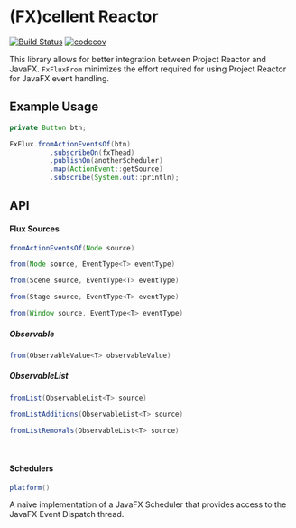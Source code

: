 # (FX)cellent Reactor
[![Build Status](https://travis-ci.org/shadskii/FXcellent-Reactor.svg?branch=master)](https://travis-ci.org/shadskii/FXcellent-Reactor)
[![codecov](https://codecov.io/gh/shadskii/FXcellent-Reactor/branch/master/graph/badge.svg)](https://codecov.io/gh/shadskii/FXcellent-Reactor)

This library allows for better integration between Project Reactor and JavaFX. `FxFluxFrom` minimizes the effort required for using Project Reactor for JavaFX event handling.

## Example Usage

```java
private Button btn;

FxFlux.fromActionEventsOf(btn)
          .subscribeOn(fxThead)
          .publishOn(anotherScheduler)
          .map(ActionEvent::getSource)
          .subscribe(System.out::println);
```

## API

#### Flux Sources
```java
fromActionEventsOf(Node source)
```

```java
from(Node source, EventType<T> eventType)
```

```java
from(Scene source, EventType<T> eventType)
```

```java
from(Stage source, EventType<T> eventType)
```

```java
from(Window source, EventType<T> eventType)
```

##### Observable
```java
from(ObservableValue<T> observableValue)
```

##### ObservableList
```java
fromList(ObservableList<T> source)
```

```java
fromListAdditions(ObservableList<T> source)
```

```java
fromListRemovals(ObservableList<T> source)
```
<br />

#### Schedulers
```java
platform()
```
A naive implementation of a JavaFX Scheduler that provides access to the JavaFX Event Dispatch thread.
